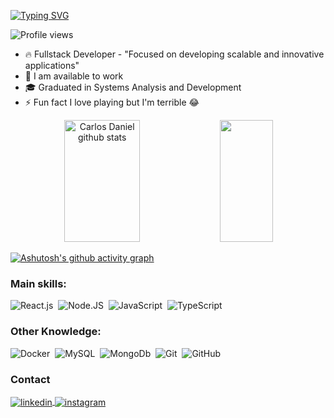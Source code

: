 [![Typing SVG](https://readme-typing-svg.herokuapp.com/?color=63997a&size=35&center=true&vCenter=true&width=1000&lines=Hi,+I'm+Carlos+Daniel;I'm+23+years+old;Fullstack+Developer;It's+so+cool+to+have+you+here!+:%29)](https://git.io/typing-svg)
<p align="left"> <img src="https://komarev.com/ghpvc/?username=CarlosDanielss&color=63997a" alt="Profile views" /> </p>

- 🔥 Fullstack Developer - "Focused on developing scalable and innovative applications"
- 🔭 I am available to work
- 🎓 Graduated in Systems Analysis and Development
- ⚡ Fun fact I love playing but I'm terrible 😂

<div align="center">  
  <img width="49%" height="195px" src="https://github-readme-stats.vercel.app/api?username=CarlosDanielss&show_icons=true&count_private=true&hide_border=true&title_color=63997a&icon_color=63997a&text_color=c9d1d9&bg_color=0d1117" alt="Carlos Daniel github stats" /> 
  <img width="41%" height="195px" src="https://github-readme-stats.vercel.app/api/top-langs/?username=CarlosDanielss&layout=compact&hide_border=true&title_color=63997a&text_color=c9d1d9&bg_color=0d1117" />
</div>

[![Ashutosh's github activity graph](https://github-readme-activity-graph.vercel.app/graph?username=CarlosDanielss&bg_color=000000&color=63997a&line=07e9a5&point=0a855c&area=true&hide_border=true)](https://github.com/ashutosh00710/github-readme-activity-graph)

### Main skills:

![React.js](https://img.shields.io/badge/-React.js-0D1117?style=for-the-badge&logo=react&labelColor=0D1117)&nbsp;
![Node.JS](https://img.shields.io/badge/-Node.JS-0D1117?style=for-the-badge&logo=node.js&labelColor=0D1117&textColor=0D1117)&nbsp;
![JavaScript](https://img.shields.io/badge/-JavaScript-0D1117?style=for-the-badge&logo=javascript&labelColor=0D1117&textColor=0D1117)&nbsp;
![TypeScript](https://img.shields.io/badge/-TypeScript-0D1117?style=for-the-badge&logo=typescript&labelColor=0D1117&textColor=0D1117)&nbsp;

### Other Knowledge:

![Docker](https://img.shields.io/badge/-docker-0D1117?style=for-the-badge&logo=docker&labelColor=0D1117)&nbsp;
![MySQL](https://img.shields.io/badge/-mysql-0D1117?style=for-the-badge&logo=mysql&labelColor=0D1117)&nbsp;
![MongoDb](https://img.shields.io/badge/-mongodb-0D1117?style=for-the-badge&logo=mongodb&labelColor=0D1117)&nbsp;
![Git](https://img.shields.io/badge/-Git-0D1117?style=for-the-badge&logo=git&labelColor=0D1117)&nbsp;
![GitHub](https://img.shields.io/badge/-GitHub-0D1117?style=for-the-badge&logo=github&labelColor=0D1117)&nbsp;

### Contact

<a href="https://www.linkedin.com/in/carlos-daniel-santos/" target="_blank">
  <img align="center" src="https://img.shields.io/badge/-CarlosDaniel-05122A?style=flat&logo=linkedin" alt="linkedin"/>
</a>
<a href="https://gmail.com" target="_blank">
 <img align="center" src="https://img.shields.io/badge/-carlos.daniel.0486@gmail.com-05122A?style=flat&logo=gmail" alt="instagram"/>
</a>

  

